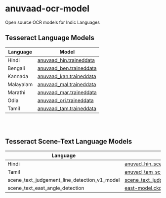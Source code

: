 # anuvaad-ocr-model
Open source OCR models for Indic Languages

<a name="pm"></a>
## Tesseract Language Models


| Language | Model |
|----------|-------|
| Hindi | [anuvaad_hin.traineddata](https://anuvaad-pubnet-weights.s3.amazonaws.com/anuvaad_hin.traineddata?AWSAccessKeyId=AKIAXX2AMEIRJY2GNYVZ&Signature=2l%2F0OwWQrD%2FIvogfijATPufjMLA%3D&Expires=1693557740)|
| Bengali | [anuvaad_ben.traineddata](https://anuvaad-pubnet-weights.s3.amazonaws.com/anuvaad_ben.traineddata?AWSAccessKeyId=AKIAXX2AMEIRJY2GNYVZ&Signature=ku%2FdynTtJVvaf55dwYC%2FMt3pKqo%3D&Expires=1698743313)|
| Kannada | [anuvaad_kan.traineddata](https://anuvaad-pubnet-weights.s3.amazonaws.com/anuvaad_kan.traineddata?AWSAccessKeyId=AKIAXX2AMEIRJY2GNYVZ&Signature=gDiNsqrV0n2%2BWZSMwesyqkLOYZ8%3D&Expires=1694149503)|
| Malayalam | [anuvaad_mal.traineddata](https://anuvaad-pubnet-weights.s3.amazonaws.com/anuvaad_mal.traineddata?AWSAccessKeyId=AKIAXX2AMEIRJY2GNYVZ&Signature=hX%2Bo%2BTTvwoN7IBcX%2FIgFTwMHoGs%3D&Expires=1698743610)|
| Marathi | [anuvaad_mar.traineddata](https://anuvaad-pubnet-weights.s3.amazonaws.com/anuvaad_mar.traineddata?AWSAccessKeyId=AKIAXX2AMEIRJY2GNYVZ&Signature=aTu5Ps9hL90clfPMZIVOEPx5%2Fl0%3D&Expires=1698743699)|
| Odia | [anuvaad_ori.traineddata](https://anuvaad-pubnet-weights.s3.amazonaws.com/anuvaad_ori.traineddata?AWSAccessKeyId=AKIAXX2AMEIRJY2GNYVZ&Signature=5aqEjjOryEhE4ElV2i8oHgVY%2F7I%3D&Expires=1698743792)|
| Tamil | [anuvaad_tam.traineddata](https://anuvaad-pubnet-weights.s3.amazonaws.com/anuvaad_tam.traineddata?AWSAccessKeyId=AKIAXX2AMEIRJY2GNYVZ&Signature=X6%2BwKdeOyOUFlOFs%2B7eRmzhziZ0%3D&Expires=1693557258)|

<br><br>


<a name="pm"></a>
## Tesseract Scene-Text Language Models


| Language | Model |
|----------|-------|
| Hindi | [anuvad_hin_scene_text_real.traineddata](https://anuvaad-pubnet-weights.s3.amazonaws.com/anuvad_hin_scene_text_real.traineddata?AWSAccessKeyId=AKIAXX2AMEIRJY2GNYVZ&Signature=FZ6Whiiv8uTYDkPGUvMzqoOKPOI%3D&Expires=1709212126)|
| Tamil | [anuvad_tam_scene_text_real.traineddata](https://anuvaad-pubnet-weights.s3.amazonaws.com/anuvad_tam_scene_text_real.traineddata?AWSAccessKeyId=AKIAXX2AMEIRJY2GNYVZ&Signature=J1NEp22bhsW7dO3kd8iN1VX7XtI%3D&Expires=1711538482)|
| scene_text_judgement_line_detection_v1_model | [scene_text_judgement_line_detection_v1_model.pth](https://anuvaad-pubnet-weights.s3.amazonaws.com/scene_text_judgement_line_detection_v1_model.pth?AWSAccessKeyId=AKIAXX2AMEIRJY2GNYVZ&Signature=zTv5bP4Pt6NoLN%2FLUC7JrLBBrxs%3D&Expires=1705824951)|
| scene_text_east_angle_detection | [east-model.ckpt-49491.data-00000-of-00001](https://anuvaad-pubnet-weights.s3.amazonaws.com/east-model.ckpt-49491.data-00000-of-00001?AWSAccessKeyId=AKIAXX2AMEIRJY2GNYVZ&Signature=XbR8OnEhYISllPYYuYkzFhmovUY%3D&Expires=1707278033)|
<br><br>


